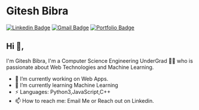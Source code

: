 # Gitesh Bibra
[![Linkedin Badge](https://img.shields.io/badge/-GiteshBibra-blue?style=flat-square&logo=Linkedin&logoColor=white&link=https://www.linkedin.com/in/kunalraghav/)](https://www.linkedin.com/in/gitesh-bibra-28627a1a7/)
[![Gmail Badge](https://img.shields.io/badge/-gitesh.bibra@gmail.com-c14438?style=flat-square&logo=Gmail&logoColor=white&link=mailto:gitesh.bibra@gmail.com)](mailto:gitesh.bibra@gmail.com)
[![Portfolio Badge](https://img.shields.io/badge/-giteshbibra.github.io-orange?style=flat-square&logo=html5&logoColor=white&link=https://giteshbibra.github.io/portfolio-website/)](https://giteshbibra.github.io/portfolio-website/)

## Hi 👋, 
I'm Gitesh Bibra, I'm a Computer Science Engineering UnderGrad 👨‍💻 who is passionate about Web Technologies and Machine Learning. 

- 🔭 I’m currently working on Web Apps.
- 🌱 I’m currently learning Machine Learning
-  ⚡ Languages: Python3,JavaScript,C++
- 📫 How to reach me: Email Me or Reach out on Linkedin.

